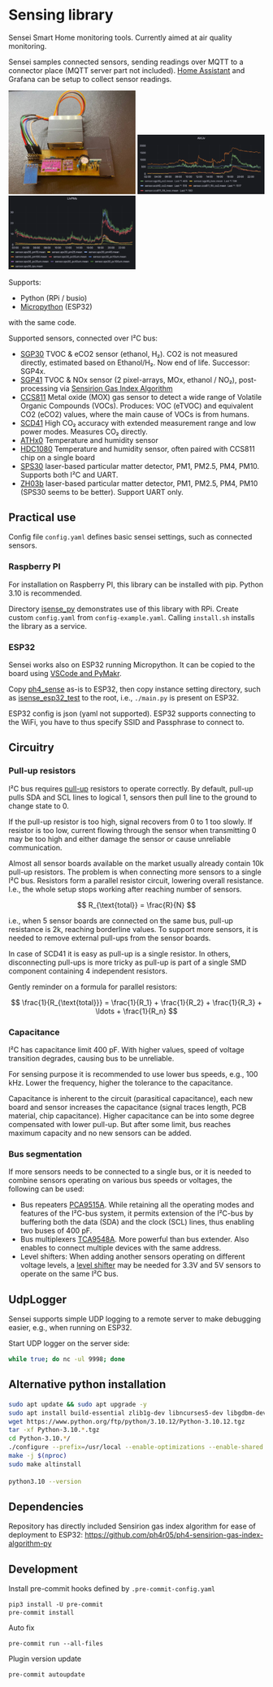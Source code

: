 # Sensing library

Sensei Smart Home monitoring tools. Currently aimed at air quality monitoring.

Sensei samples connected sensors, sending readings over MQTT to a connector place (MQTT server part not included).
[Home Assistant](https://www.home-assistant.io/) and Grafana can be setup to collect sensor readings.

[<img src="docs/img/sensor-board-fixed.jpg" width="250" />](docs/img/sensor-board-fixed.jpg)
[<img src="docs/img/grafana-liv.png" width="250" />](docs/img/grafana-liv.png)
[<img src="docs/img/grafana-pm.png" width="250" />](docs/img/grafana-pm.png)

Supports:
- Python (RPi / busio)
- [Micropython] (ESP32)

with the same code.

Supported sensors, connected over I²C bus:
- [SGP30] TVOC & eCO2 sensor (ethanol, H₂). CO2 is not measured directly, estimated based on Ethanol/H₂. Now end of life. Successor: SGP4x.
- [SGP41] TVOC & NOx sensor (2 pixel-arrays, MOx, ethanol / NO₂), post-processing via [Sensirion Gas Index Algorithm](https://github.com/ph4r05/ph4-sensirion-gas-index-algorithm-py)
- [CCS811] Metal oxide (MOX) gas sensor to detect a wide range of Volatile Organic Compounds (VOCs). Produces: VOC (eTVOC) and equivalent CO2 (eCO2) values, where the main cause of VOCs is from humans.
- [SCD41] High CO₂ accuracy with extended measurement range and low power modes. Measures CO₂ directly.
- [ATHx0] Temperature and humidity sensor
- [HDC1080] Temperature and humidity sensor, often paired with CCS811 chip on a single board
- [SPS30] laser-based particular matter detector, PM1, PM2.5, PM4, PM10. Supports both I²C and UART.
- [ZH03b] laser-based particular matter detector, PM1, PM2.5, PM4, PM10 (SPS30 seems to be better). Support UART only.

## Practical use
Config file `config.yaml` defines basic sensei settings, such as connected sensors.

### Raspberry PI
For installation on Raspberry PI, this library can be installed with pip. Python 3.10 is recommended.

Directory [isense_py](isense_py) demonstrates use of this library with RPi. Create custom `config.yaml` from
`config-example.yaml`. Calling `install.sh` installs the library as a service.

### ESP32
Sensei works also on ESP32 running Micropython. It can be copied to the board using [VSCode and PyMakr](https://randomnerdtutorials.com/micropython-esp32-esp8266-vs-code-pymakr/).

Copy [ph4_sense](ph4_sense) as-is to ESP32, then copy instance setting directory, such as [isense_esp32_test](isense_esp32_test)
to the root, i.e., `./main.py` is present on ESP32.

ESP32 config is json (yaml not supported). ESP32 supports connecting to the WiFi, you have to thus specify SSID and Passphrase to connect to.

## Circuitry

### Pull-up resistors
I²C bus requires [pull-up](https://rheingoldheavy.com/i2c-pull-resistors/) resistors to operate correctly.
By default, pull-up pulls SDA and SCL lines to logical 1, sensors then pull line to the ground to change state to 0.

If the pull-up resistor is too high, signal recovers from 0 to 1 too slowly. If resistor is too low, current flowing through
the sensor when transmitting 0 may be too high and either damage the sensor or cause unreliable communication.

Almost all sensor boards available on the market usually already contain 10k pull-up resistors.
The problem is when connecting more sensors to a single I²C bus. Resistors form a parallel resistor circuit, lowering
overall resistance. I.e., the whole setup stops working after reaching number of sensors.

$$ R_{\text{total}} = \frac{R}{N} $$

i.e., when 5 sensor boards are connected on the same bus, pull-up resistance is 2k, reaching borderline values.
To support more sensors, it is needed to remove external pull-ups from the sensor boards.

In case of SCD41 it is easy as pull-up is a single resistor. In others, disconnecting pull-ups is more tricky
as pull-up is part of a single SMD component containing 4 independent resistors.

Gently reminder on a formula for parallel resistors:

$$
\frac{1}{R_{\text{total}}} = \frac{1}{R_1} + \frac{1}{R_2} + \frac{1}{R_3} + \ldots + \frac{1}{R_n}
$$

### Capacitance
I²C has capacitance limit 400 pF. With higher values, speed of voltage transition degrades, causing bus to be unreliable.

For sensing purpose it is recommended to use lower bus speeds, e.g., 100 kHz. Lower the frequency, higher the tolerance
to the capacitance.

Capacitance is inherent to the circuit (parasitical capacitance), each new board and sensor increases the capacitance (signal traces length, PCB material, chip capacitance).
Higher capacitance can be into some degree compensated with lower pull-up. But after some limit, bus reaches maximum capacity and no new sensors can be added.

### Bus segmentation
If more sensors needs to be connected to a single bus, or it is needed to combine sensors operating on various bus speeds
or voltages, the following can be used:

- Bus repeaters [PCA9515A](https://www.nxp.com/docs/en/data-sheet/PCA9515A.pdf). While retaining all the operating modes and features of the I²C-bus system, it permits extension of the I²C-bus by buffering both the data (SDA) and the clock (SCL) lines, thus enabling two buses of 400 pF.
- Bus multiplexers [TCA9548A](https://www.ti.com/lit/ds/symlink/tca9548a.pdf). More powerful than bus extender. Also enables to connect multiple devices with the same address.
- Level shifters: When adding another sensors operating on different voltage levels, a [level shifter](https://cdn-shop.adafruit.com/datasheets/an97055.pdf) may be needed for 3.3V and 5V sensors to operate on the same I²C bus.

## UdpLogger

Sensei supports simple UDP logging to a remote server to make debugging easier, e.g., when running on ESP32.

Start UDP logger on the server side:

```bash
while true; do nc -ul 9998; done
```

## Alternative python installation

```bash
sudo apt update && sudo apt upgrade -y
sudo apt install build-essential zlib1g-dev libncurses5-dev libgdbm-dev libnss3-dev libssl-dev libreadline-dev libffi-dev libsqlite3-dev wget libbz2-dev
wget https://www.python.org/ftp/python/3.10.12/Python-3.10.12.tgz
tar -xf Python-3.10.*.tgz
cd Python-3.10.*/
./configure --prefix=/usr/local --enable-optimizations --enable-shared LDFLAGS="-Wl,-rpath /usr/local/lib"
make -j $(nproc)
sudo make altinstall

python3.10 --version
```

## Dependencies

Repository has directly included Sensirion gas index algorithm for ease of deployment to ESP32: https://github.com/ph4r05/ph4-sensirion-gas-index-algorithm-py

## Development

Install pre-commit hooks defined by `.pre-commit-config.yaml`

```shell
pip3 install -U pre-commit
pre-commit install
```

Auto fix
```shell
pre-commit run --all-files
```

Plugin version update
```shell
pre-commit autoupdate
```

[Micropython]: https://micropython.org/
[SGP30]: https://sensirion.com/products/catalog/SGP30/
[SGP41]: https://sensirion.com/media/documents/5FE8673C/61E96F50/Sensirion_Gas_Sensors_Datasheet_SGP41.pdf
[SCD41]: https://sensirion.com/products/catalog/SCD41
[CCS811]: https://www.sciosense.com/wp-content/uploads/2020/01/SC-001232-DS-2-CCS811B-Datasheet-Revision-2.pdf
[ATHx0]: https://cdn.sparkfun.com/assets/d/2/b/e/d/AHT20.pdf
[HDC1080]: https://www.ti.com/lit/ds/symlink/hdc1080.pdf
[SPS30]: https://sensirion.com/media/documents/8600FF88/616542B5/Sensirion_PM_Sensors_Datasheet_SPS30.pdf
[ZH03b]: https://www.winsen-sensor.com/d/files/zh03b-laser-dust-module-v2_1(2).pdf
